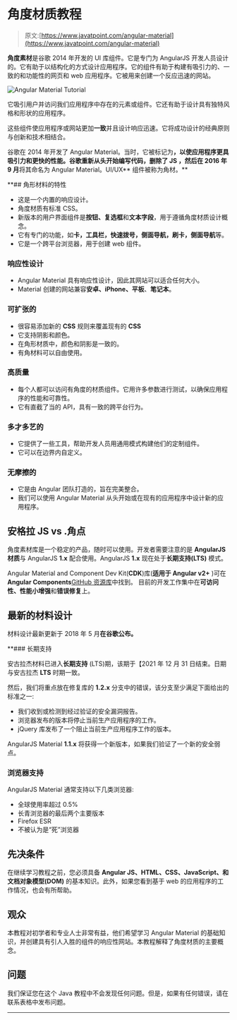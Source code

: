 # 角度材质教程

> 原文:[https://www.javatpoint.com/angular-material](https://www.javatpoint.com/angular-material)

**角度素材**是谷歌 2014 年开发的 UI 库组件。它是专门为 AngularJS 开发人员设计的。它有助于以结构化的方式设计应用程序。它的组件有助于构建有吸引力的、一致的和功能性的网页和 web 应用程序。它被用来创建一个反应迅速的网站。

![Angular Material Tutorial](../Images/f2810502716a6d9ed808fda665c383a9.png)

它吸引用户并访问我们应用程序中存在的元素或组件。它还有助于设计具有独特风格和形状的应用程序。

这些组件使应用程序或网站更加**一致**并且设计响应迅速。它将成功设计的经典原则与创新和技术相结合。

谷歌在 2014 年开发了 Angular Material。当时，它被标记为[](https://www.javatpoint.com/angularjs-tutorial)**，以使应用程序更具吸引力和更快的性能。谷歌重新从头开始编写代码，删除了 **JS** ，然后在 2016 年 9 月**将其命名为 Angular Material。UI/UX** 组件被称为角材。**

 **## 角形材料的特性

*   这是一个内置的响应设计。
*   角度材质有标准 CSS。
*   新版本的用户界面组件是**按钮、复选框**和**文本字段**，用于遵循角度材质设计概念。
*   它有专门的功能，如**卡，工具栏，快速拨号，侧面导航，刷卡，侧面导航**等。
*   它是一个跨平台浏览器，用于创建 web 组件。

### 响应性设计

*   Angular Material 具有响应性设计，因此其网站可以适合任何大小。
*   Material 创建的网站兼容**安卓、iPhone、平板**、**笔记本**。

### 可扩张的

*   很容易添加新的 **CSS** 规则来覆盖现有的 **CSS**
*   它支持阴影和颜色。
*   在角形材质中，颜色和阴影是一致的。
*   有角材料可以自由使用。

### 高质量

*   每个人都可以访问有角度的材质组件。它用许多参数进行测试，以确保应用程序的性能和可靠性。
*   它有直截了当的 API，具有一致的跨平台行为。

### 多才多艺的

*   它提供了一些工具，帮助开发人员用通用模式构建他们的定制组件。
*   它可以在边界内自定义。

### 无摩擦的

*   它是由 Angular 团队打造的，旨在完美整合。
*   我们可以使用 Angular Material 从头开始或在现有的应用程序中设计新的应用程序。

## 安格拉 JS vs .角点

角度素材库是一个稳定的产品，随时可以使用。开发者需要注意的是 **AngularJS 材质**与 AngularJS **1.x** 配合使用。AngularJS **1.x** 现在处于**长期支持(LTS)** 模式。

Angular Material and Component Dev Kit(**CDK**)库(**适用于 Angular v2+** )可在**Angular Components**[GitHub 资源库](https://www.javatpoint.com/git-repository)中找到。
目前的开发工作集中在**可访问性、性能小增强**和**错误修复**上。

## 最新的材料设计

材料设计最新更新于 2018 年 5 月**在谷歌公布。**

 **### 长期支持

安古拉杰材料已进入**长期支持** (LTS)期，该期于【2021 年 12 月 31 日结束。日期与安古拉杰 **LTS** 时期一致。

然后，我们将重点放在修复库的 **1.2.x** 分支中的错误，该分支至少满足下面给出的标准之一:

*   我们收到或检测到经过验证的安全漏洞报告。
*   浏览器发布的版本将停止当前生产应用程序的工作。
*   jQuery 库发布了一个阻止当前生产应用程序工作的版本。

AngularJS Material **1.1.x** 将获得一个新版本，如果我们验证了一个新的安全弱点。

### 浏览器支持

AngularJS Material 通常支持以下几类浏览器:

*   全球使用率超过 0.5%
*   长青浏览器的最后两个主要版本
*   Firefox ESR
*   不被认为是“死”浏览器

## 先决条件

在继续学习教程之前，您必须具备 **Angular JS、HTML、CSS、JavaScript、**和**文档对象模型(DOM)** 的基本知识。此外，如果您看到基于 web 的应用程序的工作情况，也会有所帮助。

## 观众

本教程对初学者和专业人士非常有益，他们希望学习 Angular Material 的基础知识，并创建具有引人入胜的组件的响应性网站。本教程解释了角度材质的主要概念。

## 问题

我们保证您在这个 Java 教程中不会发现任何问题。但是，如果有任何错误，请在联系表格中发布问题。

* * *****